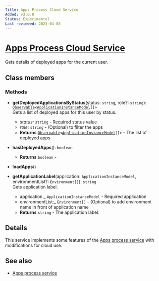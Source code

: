 ```yaml
---
Title: Apps Process Cloud Service
Added: v3.0.0
Status: Experimental
Last reviewed: 2023-04-03
---
```


# [Apps Process Cloud Service](../../../lib/process-services-cloud/src/lib/app/services/apps-process-cloud.service.ts "Defined in apps-process-cloud.service.ts")

Gets details of deployed apps for the current user.

## Class members

### Methods

-   **getDeployedApplicationsByStatus**(status: `string`, role?: `string`): [`Observable`](http://reactivex.io/documentation/observable.html)`<`[`ApplicationInstanceModel`](../../../lib/process-services-cloud/src/lib/app/models/application-instance.model.ts)`[]>`<br/>
    Gets a list of deployed apps for this user by status.
    -   _status:_ `string`  - Required status value
    -   _role:_ `string`  - (Optional) to filter the apps
    -   **Returns** [`Observable`](http://reactivex.io/documentation/observable.html)`<`[`ApplicationInstanceModel`](../../../lib/process-services-cloud/src/lib/app/models/application-instance.model.ts)`[]>` - The list of deployed apps
-   **hasDeployedApps**(): `boolean`<br/>

    -   **Returns** `boolean` - 

-   **loadApps**()<br/>

-   **getApplicationLabel**(application: `ApplicationInstanceModel`, environmentList?: `Environment[]`): `string`<br/>
    Gets application label.
    -   application:_ `ApplicationInstanceModel`  - Required application
    -   environmentList:_ `Environment[]`  - (Optional) to add environment name in front of application name
    -   **Returns** `string` - The application label.
## Details

This service implements some features of the [Apps process service](../../core/services/apps-process.service.md)
with modifications for cloud use.

## See also

-   [Apps process service](../../core/services/apps-process.service.md)

